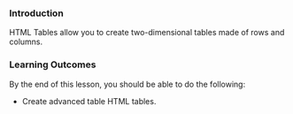 ### Introduction

HTML Tables allow you to create two-dimensional tables made of rows and columns.

### Learning Outcomes

By the end of this lesson, you should be able to do the following:

- Create advanced table HTML tables.
